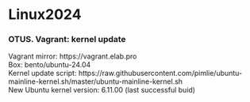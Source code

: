 # Linux2024
<h3>OTUS. Vagrant: kernel update</h3>
Vagrant mirror: https://vagrant.elab.pro<br>
Box: bento/ubuntu-24.04<br>
Kernel update script: https://raw.githubusercontent.com/pimlie/ubuntu-mainline-kernel.sh/master/ubuntu-mainline-kernel.sh<br>
New Ubuntu kernel version: 6.11.00 (last successful buid)
